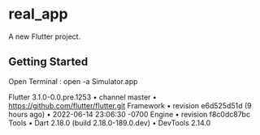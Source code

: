 # real_app

A new Flutter project.

## Getting Started

Open Terminal : open -a Simulator.app




Flutter 3.1.0-0.0.pre.1253 • channel master •
https://github.com/flutter/flutter.git
Framework • revision e6d525d51d (9 hours ago) • 2022-06-14 23:06:30 -0700
Engine • revision f8c0dc87bc
Tools • Dart 2.18.0 (build 2.18.0-189.0.dev) • DevTools 2.14.0